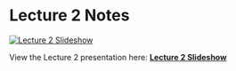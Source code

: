 # Lecture 2 Notes

[![Lecture 2 Slideshow](https://gitpitch.com/assets/badge.svg)](https://gitpitch.com/CWRU-EECS301-S18/syllabus/master?p=/Lectures/Lecture02/Slides)

View the Lecture 2 presentation here: [**Lecture 2 Slideshow**](https://gitpitch.com/CWRU-EECS301-S18/syllabus/master?p=/Lectures/Lecture02/Slides)
